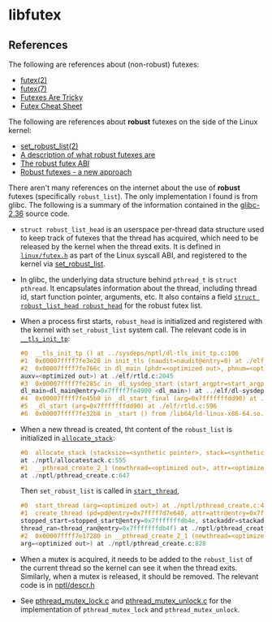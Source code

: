# libfutex

## References

The following are references about (non-robust) futexes:

- [futex(2)](https://man7.org/linux/man-pages/man2/futex.2.html)
- [futex(7)](https://man7.org/linux/man-pages/man7/futex.7.html)
- [Futexes Are Tricky](https://cis.temple.edu/~giorgio/cis307/readings/futex.pdf)
- [Futex Cheat Sheet](http://locklessinc.com/articles/futex_cheat_sheet/)

The following are references about **robust** futexes on the side of the Linux
kernel:

- [set_robust_list(2)](https://man7.org/linux/man-pages/man2/set_robust_list.2.html)
- [A description of what robust futexes are](https://docs.kernel.org/locking/robust-futexes.html)
- [The robust futex ABI](https://docs.kernel.org/locking/robust-futex-ABI.html)
- [Robust futexes - a new approach](https://lwn.net/Articles/172149/)

There aren't many references on the internet about the use of **robust**
futexes (specifically `robust_list`). The only implementation I found is from
glibc. The following is a summary of the information contained in
the [glibc-2.36](https://github.com/bminor/glibc/tree/glibc-2.36)
source code.

- `struct robust_list_head` is an userspace per-thread data structure used to
  keep track of futexes that the thread has acquired, which need to be released
  by the kernel when the thread exits. It is defined
  in [`linux/futex.h`](https://github.com/torvalds/linux/blob/8cb1ae19bfae92def42c985417cd6e894ddaa047/include/uapi/linux/futex.h#L89-L122)
  as part of the Linux syscall ABI, and registered to the kernel
  via [set_robust_list](https://man7.org/linux/man-pages/man2/set_robust_list.2.html).

- In glibc, the underlying data structure behind `pthread_t` is `struct
  pthread`. It encapsulates information about the thread, including thread id,
  start function pointer, arguments, etc. It also contains a
  field [`struct robust_list_head robust_head`]((https://github.com/bminor/glibc/blob/4e21c2075193e406a92c0d1cb091a7c804fda4d9/nptl/descr.h#L179))
  for
  the robust futex list.

- When a process first starts, `robust_head` is initialized and registered
  with the kernel with `set_robust_list` system call. The relevant code is in
  [`__tls_init_tp`](https://github.com/bminor/glibc/blob/4e21c2075193e406a92c0d1cb091a7c804fda4d9/sysdeps/nptl/dl-tls_init_tp.c#L84-L101):

    ```c
    #0  __tls_init_tp () at ../sysdeps/nptl/dl-tls_init_tp.c:106
    #1  0x00007ffff7fe3e28 in init_tls (naudit=naudit@entry=0) at ./elf/rtld.c:821
    #2  0x00007ffff7fe766c in dl_main (phdr=<optimized out>, phnum=<optimized out>, user_entry=<optimized out>,
    auxv=<optimized out>) at ./elf/rtld.c:2045
    #3  0x00007ffff7fe285c in _dl_sysdep_start (start_argptr=start_argptr@entry=0x7fffffffdd90,
    dl_main=dl_main@entry=0x7ffff7fe4900 <dl_main>) at ../elf/dl-sysdep.c:256
    #4  0x00007ffff7fe45b8 in _dl_start_final (arg=0x7fffffffdd90) at ./elf/rtld.c:507
    #5  _dl_start (arg=0x7fffffffdd90) at ./elf/rtld.c:596
    #6  0x00007ffff7fe32b8 in _start () from /lib64/ld-linux-x86-64.so.2
    ```
- When a new thread is created, tht content of the `robust_list` is initialized
  in
  [`allocate_stack`](https://github.com/bminor/glibc/blob/4e21c2075193e406a92c0d1cb091a7c804fda4d9/nptl/allocatestack.c#L545-L555):

    ```c
    #0  allocate_stack (stacksize=<synthetic pointer>, stack=<synthetic pointer>, pdp=<synthetic pointer>, attr=0x7fffffffdb50)
    at ./nptl/allocatestack.c:555
    #1  __pthread_create_2_1 (newthread=<optimized out>, attr=<optimized out>, start_routine=<optimized out>, arg=<optimized out>)
    at ./nptl/pthread_create.c:647
    ```
  Then `set_robust_list` is called in
  [`start_thread`](https://github.com/bminor/glibc/blob/4e21c2075193e406a92c0d1cb091a7c804fda4d9/nptl/pthread_create.c#L382-L387),

    ```c
    #0  start_thread (arg=<optimized out>) at ./nptl/pthread_create.c:400
    #1  create_thread (pd=pd@entry=0x7ffff7d7e640, attr=attr@entry=0x7fffffffdb50, 
    stopped_start=stopped_start@entry=0x7fffffffdb4e, stackaddr=stackaddr@entry=0x7ffff757e000, stacksize=8388352, 
    thread_ran=thread_ran@entry=0x7fffffffdb4f) at ./nptl/pthread_create.c:285
    #2  0x00007ffff7e17280 in __pthread_create_2_1 (newthread=<optimized out>, attr=<optimized out>, start_routine=<optimized out>,
    arg=<optimized out>) at ./nptl/pthread_create.c:828
    ```
- When a mutex is acquired, it needs to be added to the `robust_list` of the
  current thread so the kernel can see it when the thread exits. Similarly, when
  a mutex is released, it should be removed. The relevant code is
  in [nptl/descr.h](https://github.com/bminor/glibc/blob/4e21c2075193e406a92c0d1cb091a7c804fda4d9/nptl/descr.h#L178-L227)

- See
  [pthread_mutex_lock.c](https://github.com/bminor/glibc/blob/4e21c2075193e406a92c0d1cb091a7c804fda4d9/nptl/pthread_mutex_lock.c)
  and [pthread_mutex_unlock.c](https://github.com/bminor/glibc/blob/4e21c2075193e406a92c0d1cb091a7c804fda4d9/nptl/pthread_mutex_unlock.c)
  for the implementation of `pthread_mutex_lock` and `pthread_mutex_unlock`.
